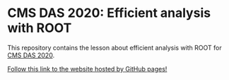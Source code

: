 # CMS DAS 2020: Efficient analysis with ROOT

This repository contains the lesson about efficient analysis with ROOT for [CMS DAS 2020](https://indico.cern.ch/event/886923/).

[Follow this link to the website hosted by GitHub pages!](https://cmsdas.github.io/root-short-exercise/)
